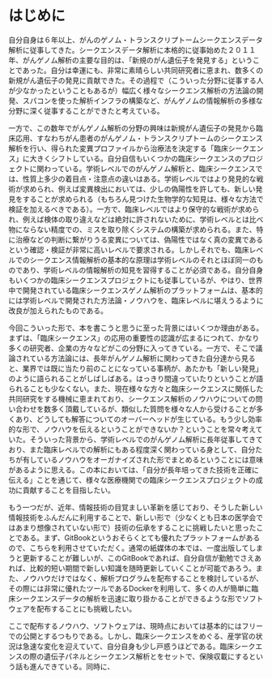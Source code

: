 # はじめに

自分自身は６年以上、がんのゲノム・トランスクリプトームシークエンスデータ解析に従事してきた。シークエンスデータ解析に本格的に従事始めた２０１１年、がんゲノム解析の主要な目的は、「新規のがん遺伝子を発見する」ということであった。自分は幸運にも、非常に素晴らしい共同研究者に恵まれ、数多くの新規がん遺伝子の発見に貢献できた。その過程で（こういった分野に従事する人が少なかったということもあるが）幅広く様々なシークエンス解析の方法論の開発、スパコンを使った解析インフラの構築など、がんゲノムの情報解析の多様な分野に深く従事することができたと考えている。

一方で、この数年でがんゲノム解析の分野の興味は新規がん遺伝子の発見から臨床応用、すなわちがん患者のがんゲノム・トランスクリプトームのシークエンス解析を行い、得られた変異プロファイルから治療法を決定する「臨床シークエンス」に大きくシフトしている。自分自信もいくつかの臨床シークエンスのプロジェクトに関わっている。学術レベルでのがんゲノム解析と、臨床シークエンスでは、性質上多少の着目点・注意点の違いはある。学術レベルではより発見的な戦術が求められ、例えば変異検出においては、少しの偽陽性を許しても、新しい発見をすることが求められる（もちろん見つけた生物学的な知見は、様々な方法で検証を加えるべきである）。一方で、臨床レベルではより保守的な戦術が求められ、例えば検体の取り違えなどは絶対に許されないために、学術レベルとは比べ物にならない精度での、ミスを取り除くシステムの構築が求められる。また、特に治療などの判断に繋がりうる変異については、偽陽性ではなく真の変異であるという確認・検証が非常に高いレベルで要求される。しかしそれでも、臨床レベルでのシークエンス情報解析の基本的な原理は学術レベルのそれとほぼ同一のものであり、学術レベルの情報解析の知見を習得することが必須である。自分自身もいくつかの臨床シークエンスプロジェクトにも従事しているが、やはり、世界中で開発されている臨床シークエンスゲノム解析のプラットフォームは、基本的には学術レベルで開発された方法論・ノウハウを、臨床レベルに堪えうるように改良が加えられたものである。

今回こういった形で、本を書こうと思うに至った背景にはいくつか理由がある。まずは、「臨床シークエンス」の応用の重要性の認識が広まるにつれて、かなり多くの研究者、企業の方々などがこの分野に入ってきている。一方で、そこで議論されている方法論には、長年がんゲノム解析に関わってきた自分達から見ると、業界では既に当たり前のことになっている事柄が、あたかも「新しい発見」のように語られることがしばしばある。はっきり間違っていたりということが語られることも少なくない。また、現在様々な方々と臨床シークエンスに関係した共同研究をする機械に恵まれており、シークエンス解析のノウハウについての問い合わせを数多く頂戴しているが、類似した質問を様々な人から受けることが多くあり、どうしても解答についてのオーバーヘッドが生じている。もう少し効率的な形で、ノウハウを伝えるということができないか？ということを常々考えていた。そういった背景から、学術レベルでのがんゲノム解析に長年従事してきており、また臨床レベルでの解析にもある程度深く関わっている身として、自分たちが有しているノウハウをオーガナイズされた形でまとめるということには意味があるように思える。この本においては、「自分が長年培ってきた技術を正確に伝える」ことを通じて、様々な医療機関での臨床シークエンスプロジェクトの成功に貢献することを目指したい。

もう一つだが、近年、情報技術の目覚ましい革新を感じており、そうした新しい情報技術をふんだんに利用することで、新しい形で（少なくとも日本の医学会ではあまり想像されていない形で）技術の伝承をすることに挑戦したいと思ったことである。まず、GitBookというおそらくとても優れたプラットフォームがあるので、こちらを利用させていただく。通常の紙媒体の本では、一度出版してしまうと更新することが難しいが、このGitBookであれば、自分自信が勤勉でさえあれば、比較的短い期間で新しい知識を随時更新していくことが可能であろう。また、ノウハウだけではなく、解析プログラムを配布することを検討しているが、その際には非常に優れたツールであるDockerを利用して、多くの人が簡単に臨床シークエンスデータの解析を迅速に取り掛かることができるような形でソフトウェアを配布することにも挑戦したい。

ここで配布するノウハウ、ソフトウェアは、現時点においては基本的にはフリーでの公開とするつもりである。しかし、臨床シークエンスをめぐる、産学官の状況は急速な変化を迎えていて、自分自身も少し戸惑うほどである。臨床シークエンスの際の遺伝子パネルとシークエンス解析とをセットで、保険収載にするという話も進んできている。同時に、

